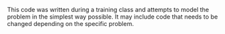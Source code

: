 This code was written during a training class and attempts to model the problem in the simplest way possible. It may include code that needs to be changed depending on the specific problem.

